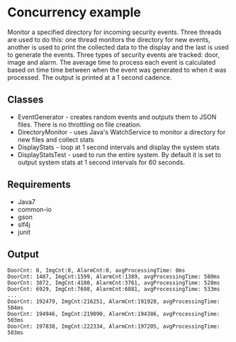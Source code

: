 # Concurrency example

Monitor a specified directory for incoming security events. Three threads are used to do this: one thread monitors the
directory for new events, another is used to print the collected data to the display and the last is used to generate
the events. Three types of security events are tracked: door, image and alarm. The average time to process each event is
calculated based on time time between when the event was generated to when it was processed. The output is printed at
a 1 second cadence.

## Classes
* EventGenerator - creates random events and outputs them to JSON files. There is no throttling on file creation.
* DirectoryMonitor - uses Java's WatchService to monitor a directory for new files and collect stats
* DisplayStats - loop at 1 second intervals and display the system stats
* DisplayStatsTest - used to run the entire system. By default it is set to output system stats at 1 second intervals for 60 seconds.

## Requirements
* Java7
* common-io
* gson
* slf4j
* junit


## Output
```
DoorCnt: 0, ImgCnt:0, AlarmCnt:0, avgProcessingTime: 0ms
DoorCnt: 1487, ImgCnt:1599, AlarmCnt:1389, avgProcessingTime: 580ms
DoorCnt: 3872, ImgCnt:4180, AlarmCnt:3761, avgProcessingTime: 528ms
DoorCnt: 6929, ImgCnt:7698, AlarmCnt:6881, avgProcessingTime: 533ms
...
DoorCnt: 192479, ImgCnt:216251, AlarmCnt:191928, avgProcessingTime: 504ms
DoorCnt: 194946, ImgCnt:219090, AlarmCnt:194386, avgProcessingTime: 503ms
DoorCnt: 197838, ImgCnt:222334, AlarmCnt:197205, avgProcessingTime: 503ms
```